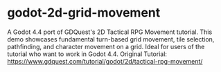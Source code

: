# godot-2d-grid-movement
A Godot 4.4 port of GDQuest's 2D Tactical RPG Movement tutorial. This demo showcases fundamental turn-based grid movement, tile selection, pathfinding, and character movement on a grid. Ideal for users of the tutorial who want to work in Godot 4.4.  Original Tutorial: https://www.gdquest.com/tutorial/godot/2d/tactical-rpg-movement/
